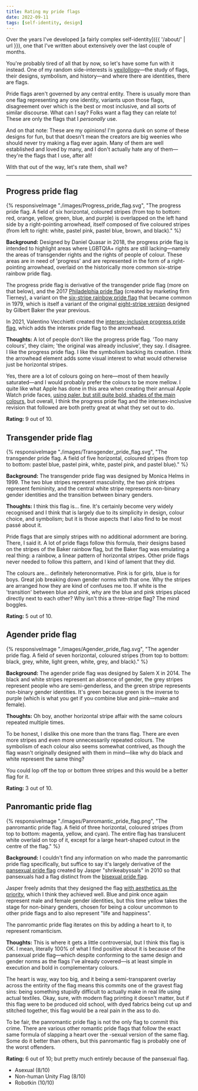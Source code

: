 ```yaml
---
title: Rating my pride flags
date: 2022-09-11
tags: [self-identity, design]
---
```


Over the years I've developed [a fairly complex self-identity]({{ '/about/' | url }}), one that I've written about extensively over the last couple of months.

You're probably tired of all that by now, so let's have some fun with it instead. One of my random side-interests is [vexilollogy](https://en.wikipedia.org/wiki/Vexillology)—the study of flags, their designs, symbolism, and history—and where there are identities, there are flags.

Pride flags aren't governed by any central entity. There is usually more than one flag representing any one identity, variants upon those flags, disagreement over which is the best or most inclusive, and all sorts of similar discourse. What can I say? Folks want a flag they can relate to! These are only the flags that I _personally_ use.

And on that note: These are my opinions! I'm gonna dunk on some of these designs for fun, but that doesn't mean the creators are big weenies who should never try making a flag ever again. Many of them are well established and loved by many, and I don't actually hate any of them—they're the flags that I use, after all!

With that out of the way, let's rate them, shall we?

---

## Progress pride flag

{% responsiveImage "./images/Progress_pride_flag.svg", "The progress pride flag. A field of six horizontal, coloured stripes (from top to bottom: red, orange, yellow, green, blue, and purple) is overlapped on the left hand side by a right-pointing arrowhead, itself composed of five coloured stripes (from left to right: white, pastel pink, pastel blue, brown, and black)." %}

**Background:** Designed by Daniel Quasar in 2018, the progress pride flag is intended to highlight areas where LGBTQIA+ rights are still lacking—namely the areas of transgender rights and the rights of people of colour. These areas are in need of 'progress' and are represented in the form of a right-pointing arrowhead, overlaid on the historically more common six-stripe rainbow pride flag.

The progress pride flag is derivative of the transgender pride flag (more on that below), and the 2017 [Philadelphia pride flag](https://commons.wikimedia.org/wiki/File:Philadelphia_Pride_Flag.svg) (created by marketing firm Tierney), a variant on the [six-stripe rainbow pride flag](https://commons.wikimedia.org/wiki/File:Gay_Pride_Flag.svg) that became common in 1979, which is itself a variant of the original [eight-stripe version](https://commons.wikimedia.org/wiki/File:Gay_flag_8.svg) designed by Gilbert Baker the year previous.

In 2021, Valentino Vecchietti created the [intersex-inclusive progress pride flag](https://en.wikipedia.org/wiki/File:Intersex-inclusive_pride_flag.svg), which adds the intersex pride flag to the arrowhead.

**Thoughts:** A lot of people don't like the progress pride flag. 'Too many colours', they claim; 'the original was already inclusive', they say. I disagree. I like the progress pride flag. I like the symbolism backing its creation. I think the arrowhead element adds some visual interest to what would otherwise just be horizontal stripes.

Yes, there are a lot of colours going on here—most of them heavily saturated—and I would probably prefer the colours to be more mellow. I quite like what Apple has done in this area when creating their annual Apple Watch pride faces, [using paler, but still quite bold, shades of the main colours](https://www.macworld.com/wp-content/uploads/2021/05/apple-watch-pride-2021.jpg), but overall, I think the progress pride flag and the intersex-inclusive revision that followed are both pretty great at what they set out to do.

**Rating:** 9 out of 10.

## Transgender pride flag

{% responsiveImage "./images/Transgender_pride_flag.svg", "The transgender pride flag. A field of five horizontal, coloured stripes (from top to bottom: pastel blue, pastel pink, white, pastel pink, and pastel blue)." %}

**Background:** The transgender pride flag was designed by Monica Helms in 1999. The two blue stripes represent masculinity, the two pink stripes represent femininity, and the central white stripe represents non-binary gender identities and the transition between binary genders.

**Thoughts:** I think this flag is... fine. It's certainly become very widely recognised and I think that is largely due to its simplicity in design, colour choice, and symbolism; but it is those aspects that I also find to be most passé about it.

Pride flags that are simply stripes with no additional adornment are boring. There, I said it. A lot of pride flags follow this formula, their designs based on the stripes of the Baker rainbow flag, but the Baker flag was emulating a real thing: a rainbow, a linear pattern of horizontal stripes. Other pride flags never needed to follow this pattern, and I kind of lament that they did.

The colours are... definitely heteronormative. Pink is for girls, blue is for boys. Great job breaking down gender norms with that one. Why the stripes are arranged how they are kind of confuses me too. If white is the 'transition' between blue and pink, why are the blue and pink stripes placed directly next to each other? Why isn't this a three-stripe flag? The mind boggles.

**Rating:** 5 out of 10.

## Agender pride flag

{% responsiveImage "./images/Agender_pride_flag.svg", "The agender pride flag. A field of seven horizontal, coloured stripes (from top to bottom: black, grey, white, light green, white, grey, and black)." %}

**Background:** The agender pride flag was designed by Salem X in 2014. The black and white stripes represent an absence of gender, the grey stripes represent people who are semi-genderless, and the green stripe represents non-binary gender identities. It's green because green is the inverse to purple (which is what you get if you combine blue and pink—make and female).

**Thoughts:** Oh boy, another horizontal stripe affair with the same colours repeated multiple times.

To be honest, I dislike this one more than the trans flag. There are even more stripes and even more unnecessarily repeated colours. The symbolism of each colour also seems somewhat contrived, as though the flag wasn't originally designed with them in mind—like why do black and white represent the same thing?

You could lop off the top or bottom three stripes and this would be a better flag for it.

**Rating:** 3 out of 10.

## Panromantic pride flag

{% responsiveImage "./images/Panromantic_pride_flag.png", "The panromantic pride flag. A field of three horizontal, coloured stripes (from top to bottom: magenta, yellow, and cyan). The entire flag has translucent white overlaid on top of it, except for a large heart-shaped cutout in the centre of the flag." %}

**Background:** I couldn't find any information on who made the panromantic pride flag specifically, but suffice to say it's largely derivative of the [pansexual pride flag](https://commons.wikimedia.org/wiki/File:Pansexuality_Pride_Flag.svg) created by Jasper "shrikeabyssals" in 2010 so that pansexuals had a flag distinct from the [bisexual pride flag](https://en.wikipedia.org/wiki/File:Bisexual_Pride_Flag.svg).

Jasper freely admits that they designed the flag [with aesthetics as the priority](https://twitter.com/shrikeabyssals/status/1161260793805062144), which I think they achieved well. Blue and pink once again represent male and female gender identities, but this time yellow takes the stage for non-binary genders, chosen for being a colour uncommon to other pride flags and to also represent "life and happiness".

The panromantic pride flag iterates on this by adding a heart to it, to represent romanticism.

**Thoughts:** This is where it gets a little controversial, but I think this flag is OK. I mean, literally 100% of what I find positive about it is because of the pansexual pride flag—which despite conforming to the same design and gender norms as the flags I've already covered—is at least simple in execution and bold in complementary colours.

The heart is way, way too big, and it being a semi-transparent overlay across the entirity of the flag means this commits one of the gravest flag sins: being something stupidly difficult to actually make in real life using actual textiles. Okay, sure, with modern flag printing it doesn't matter, but if this flag were to be produced old school, with dyed fabrics being cut up and stitched together, this flag would be a real pain in the ass to do.

To be fair, the panromantic pride flag is not the only flag to commit this crime. There are various other romantic pride flags that follow the exact same formula of slapping a heart over the -sexual version of the same flag. Some do it better than others, but this panromantic flag is probably one of the worst offenders.

**Rating:** 6 out of 10; but pretty much entirely because of the pansexual flag.

- Asexual (8/10)
- Non-human Unity Flag (8/10)
- Robotkin (10/10)
